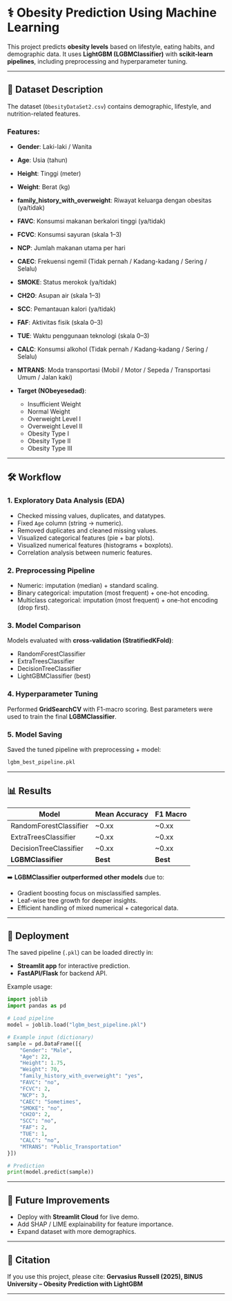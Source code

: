 # ⚕️ Obesity Prediction Using Machine Learning

This project predicts **obesity levels** based on lifestyle, eating habits, and demographic data.
It uses **LightGBM (LGBMClassifier)** with **scikit-learn pipelines**, including preprocessing and hyperparameter tuning.

---

## 📂 Dataset Description

The dataset (`ObesityDataSet2.csv`) contains demographic, lifestyle, and nutrition-related features.

### Features:

* **Gender**: Laki-laki / Wanita
* **Age**: Usia (tahun)
* **Height**: Tinggi (meter)
* **Weight**: Berat (kg)
* **family_history_with_overweight**: Riwayat keluarga dengan obesitas (ya/tidak)
* **FAVC**: Konsumsi makanan berkalori tinggi (ya/tidak)
* **FCVC**: Konsumsi sayuran (skala 1–3)
* **NCP**: Jumlah makanan utama per hari
* **CAEC**: Frekuensi ngemil (Tidak pernah / Kadang-kadang / Sering / Selalu)
* **SMOKE**: Status merokok (ya/tidak)
* **CH2O**: Asupan air (skala 1–3)
* **SCC**: Pemantauan kalori (ya/tidak)
* **FAF**: Aktivitas fisik (skala 0–3)
* **TUE**: Waktu penggunaan teknologi (skala 0–3)
* **CALC**: Konsumsi alkohol (Tidak pernah / Kadang-kadang / Sering / Selalu)
* **MTRANS**: Moda transportasi (Mobil / Motor / Sepeda / Transportasi Umum / Jalan kaki)
* **Target (NObeyesedad)**:

  * Insufficient Weight
  * Normal Weight
  * Overweight Level I
  * Overweight Level II
  * Obesity Type I
  * Obesity Type II
  * Obesity Type III

---

## 🛠️ Workflow

### 1. **Exploratory Data Analysis (EDA)**

* Checked missing values, duplicates, and datatypes.
* Fixed `Age` column (string → numeric).
* Removed duplicates and cleaned missing values.
* Visualized categorical features (pie + bar plots).
* Visualized numerical features (histograms + boxplots).
* Correlation analysis between numeric features.

### 2. **Preprocessing Pipeline**

* Numeric: imputation (median) + standard scaling.
* Binary categorical: imputation (most frequent) + one-hot encoding.
* Multiclass categorical: imputation (most frequent) + one-hot encoding (drop first).

### 3. **Model Comparison**

Models evaluated with **cross-validation (StratifiedKFold)**:

* RandomForestClassifier
* ExtraTreesClassifier
* DecisionTreeClassifier
* LightGBMClassifier (best)

### 4. **Hyperparameter Tuning**

Performed **GridSearchCV** with F1-macro scoring.
Best parameters were used to train the final **LGBMClassifier**.

### 5. **Model Saving**

Saved the tuned pipeline with preprocessing + model:

```bash
lgbm_best_pipeline.pkl
```

---

## 📊 Results

| Model                  | Mean Accuracy | F1 Macro |
| ---------------------- | ------------- | -------- |
| RandomForestClassifier | ~0.xx         | ~0.xx    |
| ExtraTreesClassifier   | ~0.xx         | ~0.xx    |
| DecisionTreeClassifier | ~0.xx         | ~0.xx    |
| **LGBMClassifier**     | **Best**      | **Best** |

➡️ **LGBMClassifier outperformed other models** due to:

* Gradient boosting focus on misclassified samples.
* Leaf-wise tree growth for deeper insights.
* Efficient handling of mixed numerical + categorical data.

---

## 🚀 Deployment

The saved pipeline (`.pkl`) can be loaded directly in:

* **Streamlit app** for interactive prediction.
* **FastAPI/Flask** for backend API.

Example usage:

```python
import joblib
import pandas as pd

# Load pipeline
model = joblib.load("lgbm_best_pipeline.pkl")

# Example input (dictionary)
sample = pd.DataFrame([{
    "Gender": "Male",
    "Age": 22,
    "Height": 1.75,
    "Weight": 70,
    "family_history_with_overweight": "yes",
    "FAVC": "no",
    "FCVC": 2,
    "NCP": 3,
    "CAEC": "Sometimes",
    "SMOKE": "no",
    "CH2O": 2,
    "SCC": "no",
    "FAF": 2,
    "TUE": 1,
    "CALC": "no",
    "MTRANS": "Public_Transportation"
}])

# Prediction
print(model.predict(sample))
```

---

## 📌 Future Improvements

* Deploy with **Streamlit Cloud** for live demo.
* Add SHAP / LIME explainability for feature importance.
* Expand dataset with more demographics.

---

## 📑 Citation

If you use this project, please cite:
**Gervasius Russell (2025), BINUS University – Obesity Prediction with LightGBM**

---
